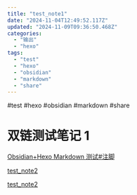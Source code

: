 ```yaml
---
title: "test_note1"
date: "2024-11-04T12:49:52.117Z"
updated: "2024-11-09T09:36:50.468Z"
categories:
  - "输出"
  - "hexo"
tags:
  - "test"
  - "hexo"
  - "obsidian"
  - "markdown"
  - "share"
---
```


 #test #hexo #obsidian #markdown #share 
# 双链测试笔记 1

[Obsidian+Hexo Markdown 测试#注脚](#)

[test_note2](872345084d00b7f03babfd5d27194a472108a688.html)

[test_note2](1feecf3c7badcf344c49b3548b028130f7941c0c.html)
